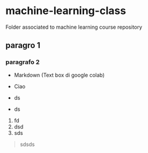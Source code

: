 # machine-learning-class
Folder associated to machine learning course repository

## paragro 1

### paragrafo 2

* Markdown (Text box di google colab)

* Ciao
* ds
* ds

1. fd
2. dsd
3. sds

> sdsds
